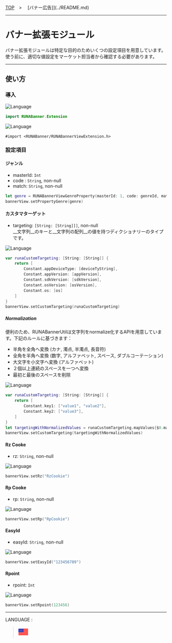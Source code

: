[TOP](/README.md#top)　>　 [バナー広告]](../README.md)

---

# バナー拡張モジュール

バナー拡張モジュールは特定な目的のためいくつの設定項目を用意しています。<br>
使う前に、適切な値設定をマーケット担当者から確認する必要があります。

---

## 使い方

### 導入

![Language](http://img.shields.io/badge/language-Swift-red.svg?style=flat)
```Swift
import RUNABanner.Extension
```

![Language](http://img.shields.io/badge/language-ObjctiveC-red.svg?style=flat)
```Objc
#import <RUNABanner/RUNABannerViewExtension.h>
```

### 設定項目

#### ジャンル

- masterId: `Int`
- code : `String`, non-null
- match: `String`, non-null

```Swift
let genre = RUNABannerViewGenreProperty(masterId: 1, code: genreId, match: "man")
bannerView.setPropertyGenre(genre)
```

#### カスタマターゲット

- targeting: `[String: [String]]]`, non-null <br>
__文字列__のキーと__文字列の配列__の値を持つディクショナリーのタイプです。

![Language](http://img.shields.io/badge/language-Swift-red.svg?style=flat)
```Swift
var runaCustomTargeting: [String: [String]] {
    return [
        Constant.appDeviceType: [deviceTyString],
        Constant.appVersion: [appVersion],
        Constant.sdkVersion: [sdkVersion],
        Constant.osVersion: [osVersion],
        Constant.os: [os]
    ]
}
bannerView.setCustomTargeting(runaCustomTargeting)
```

##### Normalization
便利のため、RUNABannerUtilは文字列をnormalize化するAPIを用意しています。下記のルールに基づきます：

- 半角を全角へ変換 (カナ, 濁点, 半濁点, 長音符)
- 全角を半角へ変換 (数字, アルファベット, スペース, ダブルコーテーション)
- 大文字を小文字へ変換 (アルファベット)
- ２個以上連続のスペースを一つへ変換
- 最初と最後のスペースを削除

![Language](http://img.shields.io/badge/language-Swift-red.svg?style=flat)
```Swift
var runaCustomTargeting: [String: [String]] {
    return [
        Constant.key1: ["value1", "value2"],
        Constant.key2: ["value3"],
    ]
}
let targetingWithNormalizedValues = runaCustomTargeting.mapValues{$0.map(RUNABannerUtil.normalize(_:))}
bannerView.setCustomTargeting(targetingWithNormalizedValues)
```

#### Rz Cooke

- rz: `String`, non-null

![Language](http://img.shields.io/badge/language-Swift-red.svg?style=flat)
```Swift
bannerView.setRz("RzCookie")
```

#### Rp Cooke

- rp: `String`, non-null

![Language](http://img.shields.io/badge/language-Swift-red.svg?style=flat)
```Swift
bannerView.setRp("RpCookie")
```

#### EasyId

- easyId: `String`, non-null

![Language](http://img.shields.io/badge/language-Swift-red.svg?style=flat)
```Swift
bannerView.setEasyId("123456789")
```

#### Rpoint

- rpoint: `Int`

![Language](http://img.shields.io/badge/language-Swift-red.svg?style=flat)
```Swift
bannerView.setRpoint(123456)
```

---

LANGUAGE :

> [![en](/doc/lang/en.png)](/doc/bannerads/extension/README.md)